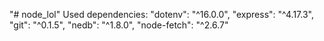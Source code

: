 "# node_lol" 
Used dependencies:
    "dotenv": "^16.0.0",
    "express": "^4.17.3",
    "git": "^0.1.5",
    "nedb": "^1.8.0",
    "node-fetch": "^2.6.7"
